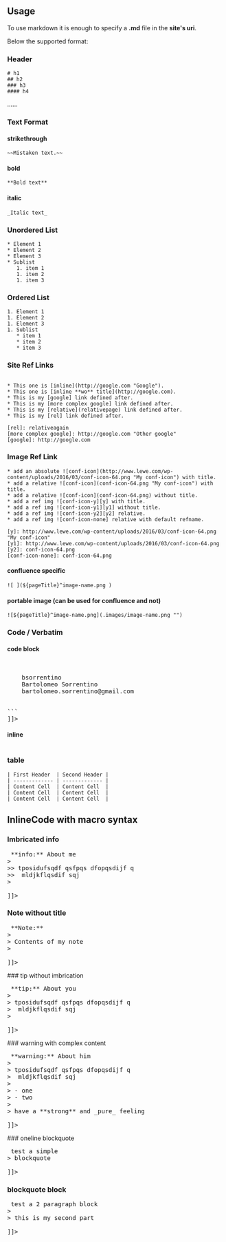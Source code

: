 ## Usage

To use markdown it is enough to specify a **.md** file in the **site's uri**.

Below the supported format:


### Header
```
# h1
## h2
### h3
#### h4
```
......

### Text Format

#### strikethrough
```
~~Mistaken text.~~
```

#### bold
```
**Bold text**
```

#### italic
```
_Italic text_
```

### Unordered List

```
* Element 1
* Element 2
* Element 3
* Sublist
   1. item 1
   1. item 2
   1. item 3
```

### Ordered List

```
1. Element 1
1. Element 2
1. Element 3
1. Sublist
   * item 1
   * item 2
   * item 3
```

### Site Ref Links

```

* This one is [inline](http://google.com "Google").
* This one is [inline **wo** title](http://google.com).
* This is my [google] link defined after.
* This is my [more complex google] link defined after.
* This is my [relative](relativepage) link defined after.
* This is my [rel] link defined after.

[rel]: relativeagain
[more complex google]: http://google.com "Other google"
[google]: http://google.com

```

### Image Ref Link

```
* add an absolute ![conf-icon](http://www.lewe.com/wp-content/uploads/2016/03/conf-icon-64.png "My conf-icon") with title.
* add a relative ![conf-icon](conf-icon-64.png "My conf-icon") with title.
* add a relative ![conf-icon](conf-icon-64.png) without title.
* add a ref img ![conf-icon-y][y] with title.
* add a ref img ![conf-icon-y1][y1] without title.
* add a ref img ![conf-icon-y2][y2] relative.
* add a ref img ![conf-icon-none] relative with default refname.

[y]: http://www.lewe.com/wp-content/uploads/2016/03/conf-icon-64.png "My conf-icon"
[y1]: http://www.lewe.com/wp-content/uploads/2016/03/conf-icon-64.png
[y2]: conf-icon-64.png
[conf-icon-none]: conf-icon-64.png
```

#### confluence specific
```
![ ](${pageTitle}^image-name.png )
```

#### portable image (can be used for confluence and not)
```
![${pageTitle}^image-name.png](.images/image-name.png "")
```

### Code / Verbatim

#### code block

<pre><![CDATA[
```xml
<developers>
  <developer>
    <id>bsorrentino</id>
    <name>Bartolomeo Sorrentino</name>
    <email>bartolomeo.sorrentino@gmail.com</email>
  </developer>
</developers>
```
]]></pre>

#### inline
<pre><![CDATA[
`this is inline`  
]]></pre>

### table

```
| First Header  | Second Header |
| ------------- | ------------- |
| Content Cell  | Content Cell  |
| Content Cell  | Content Cell  |
| Content Cell  | Content Cell  |
```

## InlineCode with macro syntax

### Imbricated info

<pre><![CDATA[
> **info:** About me
>
>> tposidufsqdf qsfpqs dfopqsdijf q
>>  mldjkflqsdif sqj
>

]]></pre>

### Note without title

<pre><![CDATA[
> **Note:**
>
> Contents of my note
>

]]></pre>


### tip without imbrication

<pre><![CDATA[
> **tip:** About you
>
> tposidufsqdf qsfpqs dfopqsdijf q
>  mldjkflqsdif sqj
>

]]></pre>


### warning with complex content

<pre><![CDATA[
> **warning:** About him
>
> tposidufsqdf qsfpqs dfopqsdijf q
>  mldjkflqsdif sqj
>
> - one
> - two
>
> have a **strong** and _pure_ feeling

]]></pre>


### oneline blockquote

<pre><![CDATA[
> test a simple
> blockquote

]]></pre>

### blockquote block

<pre><![CDATA[
> test a 2 paragraph block
>
> this is my second part

]]></pre>
